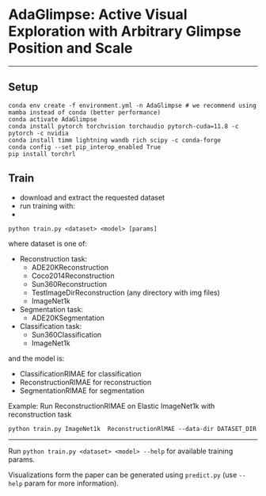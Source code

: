# AdaGlimpse: Active Visual Exploration with Arbitrary Glimpse Position and Scale
___
## Setup

```shell
conda env create -f environment.yml -n AdaGlimpse # we recommend using mamba instead of conda (better performance)
conda activate AdaGlimpse
conda install pytorch torchvision torchaudio pytorch-cuda=11.8 -c pytorch -c nvidia
conda install timm lightning wandb rich scipy -c conda-forge
conda config --set pip_interop_enabled True
pip install torchrl
```

## Train
* download and extract the requested dataset
* run training with:
* 
```shell
python train.py <dataset> <model> [params]
```
where dataset is one of:
* Reconstruction task:
  * ADE20KReconstruction
  * Coco2014Reconstruction
  * Sun360Reconstruction
  * TestImageDirReconstruction (any directory with img files)
  * ImageNet1k
* Segmentation task:
  * ADE20KSegmentation
* Classification task:
  * Sun360Classification
  * ImageNet1k

and the model is:
* ClassificationRlMAE for classification
* ReconstructionRlMAE for reconstruction
* SegmentationRlMAE for segmentation

Example:
Run ReconstructionRlMAE on Elastic ImageNet1k with reconstruction task
```shell
python train.py ImageNet1k  ReconstructionRlMAE --data-dir DATASET_DIR
```
---
Run `python train.py <dataset> <model> --help` for available training params.

Visualizations form the paper can be generated using `predict.py` 
(use `--help` param for more information).
